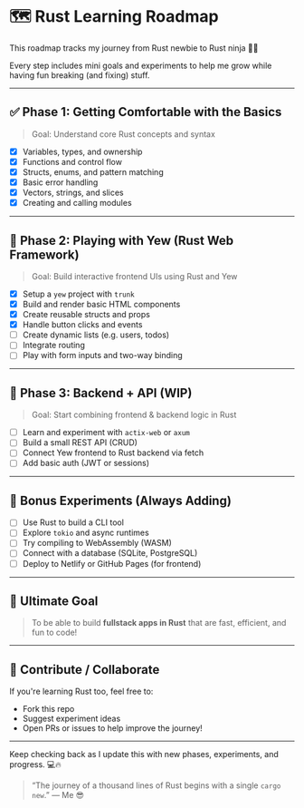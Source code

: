 # 🗺️ Rust Learning Roadmap

This roadmap tracks my journey from Rust newbie to Rust ninja 🥷🦀

Every step includes mini goals and experiments to help me grow while having fun breaking (and fixing) stuff.

---

## ✅ Phase 1: Getting Comfortable with the Basics

> Goal: Understand core Rust concepts and syntax

- [x] Variables, types, and ownership
- [x] Functions and control flow
- [x] Structs, enums, and pattern matching
- [x] Basic error handling
- [x] Vectors, strings, and slices
- [x] Creating and calling modules

---

## 🧪 Phase 2: Playing with Yew (Rust Web Framework)

> Goal: Build interactive frontend UIs using Rust and Yew

- [x] Setup a `yew` project with `trunk`
- [x] Build and render basic HTML components
- [x] Create reusable structs and props
- [x] Handle button clicks and events
- [ ] Create dynamic lists (e.g. users, todos)
- [ ] Integrate routing
- [ ] Play with form inputs and two-way binding

---

## 🔄 Phase 3: Backend + API (WIP)

> Goal: Start combining frontend & backend logic in Rust

- [ ] Learn and experiment with `actix-web` or `axum`
- [ ] Build a small REST API (CRUD)
- [ ] Connect Yew frontend to Rust backend via fetch
- [ ] Add basic auth (JWT or sessions)

---

## 🧠 Bonus Experiments (Always Adding)

- [ ] Use Rust to build a CLI tool
- [ ] Explore `tokio` and async runtimes
- [ ] Try compiling to WebAssembly (WASM)
- [ ] Connect with a database (SQLite, PostgreSQL)
- [ ] Deploy to Netlify or GitHub Pages (for frontend)

---

## 🌟 Ultimate Goal

> To be able to build **fullstack apps in Rust** that are fast, efficient, and fun to code!

---

## 🙌 Contribute / Collaborate

If you're learning Rust too, feel free to:

- Fork this repo
- Suggest experiment ideas
- Open PRs or issues to help improve the journey!

---

Keep checking back as I update this with new phases, experiments, and progress. 💻🔥

> “The journey of a thousand lines of Rust begins with a single `cargo new`.” — Me 😎
